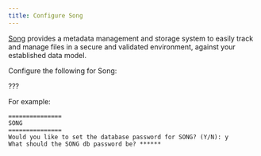 ```yaml
---
title: Configure Song
---
```


[Song](../../../../song) provides a metadata management and storage system to easily track and manage files in a secure and validated environment, against your established data model.

Configure the following for Song:

???

For example:

```shell
===============
SONG
===============
Would you like to set the database password for SONG? (Y/N): y
What should the SONG db password be? ******
```
